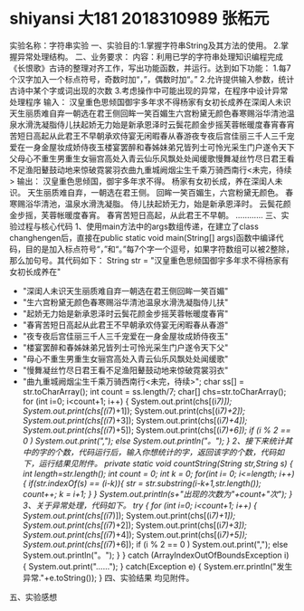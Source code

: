# shiyansi 大181 2018310989 张柘元
实验名称：字符串实验
一、实验目的:1.掌握字符串String及其方法的使用。
             2.掌握异常处理结构。
二、业务要求：
内容：利用已学的字符串处理知识编程完成《长恨歌》古诗的整理对齐工作，写出功能函数，并运行。达到如下功能：
1.每7个汉字加入一个标点符号，奇数时加“，”，偶数时加“。”
2.允许提供输入参数，统计古诗中某个字或词出现的次数
3.考虑操作中可能出现的异常，在程序中设计异常处理程序
输入：
汉皇重色思倾国御宇多年求不得杨家有女初长成养在深闺人未识天生丽质难自弃一朝选在君王侧回眸一笑百媚生六宫粉黛无颜色春寒赐浴华清池温泉水滑洗凝脂侍儿扶起娇无力始是新承恩泽时云鬓花颜金步摇芙蓉帐暖度春宵春宵苦短日高起从此君王不早朝承欢侍宴无闲暇春从春游夜专夜后宫佳丽三千人三千宠爱在一身金屋妆成娇侍夜玉楼宴罢醉和春姊妹弟兄皆列士可怜光采生门户遂令天下父母心不重生男重生女骊宫高处入青云仙乐风飘处处闻缓歌慢舞凝丝竹尽日君王看不足渔阳鼙鼓动地来惊破霓裳羽衣曲九重城阙烟尘生千乘万骑西南行<未完，待续>
输出：
汉皇重色思倾国，御宇多年求不得。
杨家有女初长成，养在深闺人未识。
天生丽质难自弃，一朝选在君王侧。
回眸一笑百媚生，六宫粉黛无颜色。
春寒赐浴华清池，温泉水滑洗凝脂。
侍儿扶起娇无力，始是新承恩泽时。
云鬓花颜金步摇，芙蓉帐暖度春宵。
春宵苦短日高起，从此君王不早朝。
…………
三、实验过程与核心代码
1、使用main方法中的args数组传递，在建立了class changhengen后，直接在public static void main(String[] args)函数中编译代码，目的是加入标点符号“，”和“。”每7个字一个逗号，如果字符数组可以被2整除，那么加句号。其代码如下：
String str = "汉皇重色思倾国御宇多年求不得杨家有女初长成养在"
  + "深闺人未识天生丽质难自弃一朝选在君王侧回眸一笑百媚"
  + "生六宫粉黛无颜色春寒赐浴华清池温泉水滑洗凝脂侍儿扶"
  + "起娇无力始是新承恩泽时云鬓花颜金步摇芙蓉帐暖度春宵"
  + "春宵苦短日高起从此君王不早朝承欢侍宴无闲暇春从春游"
  + "夜专夜后宫佳丽三千人三千宠爱在一身金屋妆成娇侍夜玉"
  + "楼宴罢醉和春姊妹弟兄皆列士可怜光采生门户遂令天下父"
  + "母心不重生男重生女骊宫高处入青云仙乐风飘处处闻缓歌"
  + "慢舞凝丝竹尽日君王看不足渔阳鼙鼓动地来惊破霓裳羽衣"
  + "曲九重城阙烟尘生千乘万骑西南行<未完，待续>";
 char ss[] = str.toCharArray();
 int count = ss.length/7;
 char[] chs=str.toCharArray();
 for (int i=0; i<count+1; i++) {
    System.out.print(chs[(i*7)]);
    System.out.print(chs[(i*7)+1]);
    System.out.print(chs[(i*7)+2]);
    System.out.print(chs[(i*7)+3]);
    System.out.print(chs[(i*7)+4]);
    System.out.print(chs[(i*7)+5]);
    System.out.print(chs[(i*7)+6]);
if (i % 2 == 0 )
     System.out.print(",");
 else
     System.out.println("。");
}
2、接下来统计其中的字的个数，代码运行后，输入你想统计的字，返回该字的个数，代码如下，运行结果见附件。
private static void countString(String str,String s) {
   int length=str.length();
   int count = 0;
   int k = 0;
   for(int i= 0; i<=length; i++){
       if(str.indexOf(s) == (i-k)){
           str = str.substring(i-k+1,str.length());
           count++;
           k = i+1;
       }
   }
   System.out.println(s+"出现的次数为"+count+"次");
 }
3、关于异常处理，代码如下。
try {
 for (int i=0; i<count+1; i++) {
    System.out.print(chs[(i*7)]);
    System.out.print(chs[(i*7)+1]);
    System.out.print(chs[(i*7)+2]);
    System.out.print(chs[(i*7)+3]);
    System.out.print(chs[(i*7)+4]);
    System.out.print(chs[(i*7)+5]);
    System.out.print(chs[(i*7)+6]);
if (i % 2 == 0 )
     System.out.print(",");
 else
     System.out.println("。");
}
}
catch (ArrayIndexOutOfBoundsException i) {
 System.out.print("……");
}
catch(Exception e) {
  System.err.println("发生异常."+e.toString());
}
四、实验结果
均见附件。

五、实验感想
